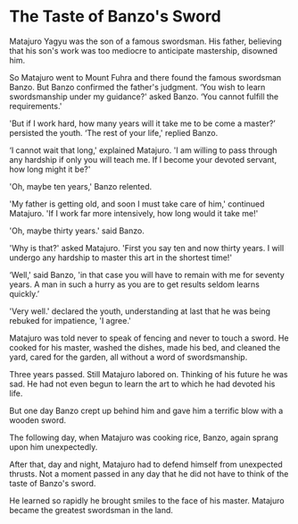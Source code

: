 # The Taste of Banzo's Sword

Matajuro Yagyu was the son of a famous swordsman. His father, believing that his son's work was too mediocre to anticipate mastership, disowned him.

So Matajuro went to Mount Fuhra and there found the famous swordsman Banzo. But Banzo confirmed the father's judgment. ‘You wish to learn swordsmanship under my guidance?' asked Banzo. ‘You cannot fulfill the requirements.'

'But if I work hard, how many years will it take me to be come a master?’ persisted the youth. ‘The rest of your life,' replied Banzo.

‘I cannot wait that long,' explained Matajuro. 'I am willing to pass through any hardship if only you will teach me. If I become your devoted servant, how long might it be?'

'Oh, maybe ten years,' Banzo relented.

'My father is getting old, and soon I must take care of him,' continued Matajuro. 'If I work far more intensively, how long would it take me!'

'Oh, maybe thirty years.' said Banzo.

'Why is that?' asked Matajuro. 'First you say ten and now thirty years. I will undergo any hardship to master this art in the shortest time!'

‘Well,' said Banzo, 'in that case you will have to remain with me for seventy years. A man in such a hurry as you are to get results seldom learns quickly.’

'Very well.' declared the youth, understanding at last that he was being rebuked for impatience, 'I agree.'

Matajuro was told never to speak of fencing and never to touch a sword. He cooked for his master, washed the dishes, made his bed, and cleaned the yard, cared for the garden, all without a word of swordsmanship.

Three years passed. Still Matajuro labored on. Thinking of his future he was sad. He had not even begun to learn the art to which he had devoted his life.

But one day Banzo crept up behind him and gave him a terrific blow with a wooden sword.

The following day, when Matajuro was cooking rice, Banzo, again sprang upon him unexpectedly.

After that, day and night, Matajuro had to defend himself from unexpected thrusts. Not a moment passed in any day that he did not have to think of the taste of Banzo's sword.

He learned so rapidly he brought smiles to the face of his master. Matajuro became the greatest swordsman in the land.